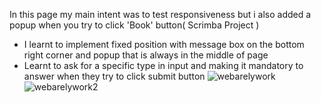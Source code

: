 In this page my main intent was to test responsiveness but i also added a popup when you try to click 'Book' button( Scrimba Project )
* I learnt to implement fixed position with message box on the bottom right corner and popup that is always in the middle of page
* Learnt to ask for a specific type in input and making it mandatory to answer when they try to click submit button
![webarelywork](https://user-images.githubusercontent.com/47979970/216815436-f340e7cf-eed4-4a60-b72b-31bf462056ad.png)
![webarelywork2](https://user-images.githubusercontent.com/47979970/216815443-0a06930f-755e-4e9b-9270-563a7c459bb3.png)
